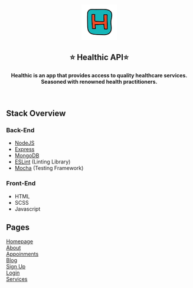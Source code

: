 <a href="" target="_blank"><p align="center">
  <img src="public/images/icon.png" alt="App logo">
</p></a>
<h2 align="center">⭐ Healthic API⭐</h2>
<h4 align="center">Healthic is an app that provides access to quality healthcare services. Seasoned with renowned health practitioners.</h4>
<br>

## Stack Overview

### Back-End

- [NodeJS](https://nodejs.org/en/)
- [Express](https://expressjs.com/)
- [MongoDB](https://www.mongodb.com/)
- [ESLint](https://eslint.org/) (Linting Library)
- [Mocha](https://mochajs.org/) (Testing Framework)

### Front-End

- HTML
- SCSS 
- Javascript

## Pages
[Homepage](https://sokoto-gudu-5fb7c8add85c50070e7c411c.simplifyd.app/index)<br />
[About](https://sokoto-gudu-5fb7c8add85c50070e7c411c.simplifyd.app/about)<br />
[Appoinments](https://sokoto-gudu-5fb7c8add85c50070e7c411c.simplifyd.app/appointment)<br />
[Blog](https://sokoto-gudu-5fb7c8add85c50070e7c411c.simplifyd.app/blog)<br />
[Sign Up](https://sokoto-gudu-5fb7c8add85c50070e7c411c.simplifyd.app/signup)<br />
[Login](https://sokoto-gudu-5fb7c8add85c50070e7c411c.simplifyd.app/login)<br />
[Services](https://sokoto-gudu-5fb7c8add85c50070e7c411c.simplifyd.app/services)
